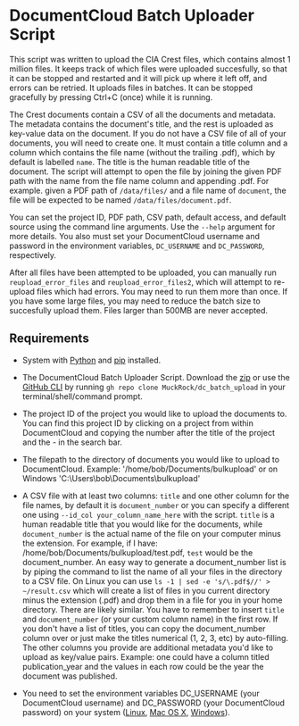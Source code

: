 
# DocumentCloud Batch Uploader Script

This script was written to upload the CIA Crest files, which contains almost 1
million files.  It keeps track of which files were uploaded succesfully, so
that it can be stopped and restarted and it will pick up where it left off, and
errors can be retried.  It uploads files in batches.  It can be stopped
gracefully by pressing Ctrl+C (once) while it is running.

The Crest documents contain a CSV of all the documents and metadata.  The
metadata contains the document's title, and the rest is uploaded as key-value
data on the document.  If you do not have a CSV file of all of your documents,
you will need to create one.  It must contain a title column and a column which
contains the file name (without the trailing .pdf), which by default is
labelled `name`.  The title is the human readable title of the
document.  The script will attempt to open the file by joining the given PDF
path with the name from the file name column and appending .pdf.  For example.
given a PDF path of `/data/files/` and a file name of `document`, the file will
be expected to be named `/data/files/document.pdf`.

You can set the project ID, PDF path, CSV path, default access, and default
source using the command line arguments.  Use the `--help` argument for more
details.  You also must set your DocumentCloud username and password in the
environment variables, `DC_USERNAME` and `DC_PASSWORD`, respectively.

After all files have been attempted to be uploaded, you can manually run
`reupload_error_files` and `reupload_error_files2`, which will attempt to
re-upload files which had errors.  You may need to run them more than once.  If
you have some large files, you may need to reduce the batch size to succesfully
upload them.  Files larger than 500MB are never accepted.


## Requirements
- System with [Python](https://www.python.org/) and [pip](https://pip.pypa.io/en/stable/installation/) installed. 

- The DocumentCloud Batch Uploader Script. Download the [zip](https://github.com/MuckRock/dc_batch_upload/archive/refs/heads/master.zip) or use the [GitHub CLI](https://github.com/cli/cli#installation) by running `gh repo clone MuckRock/dc_batch_upload` in your terminal/shell/command prompt.

- The project ID of the project you would like to upload the documents to. You can find this project ID by clicking on a project from within DocumentCloud and copying the number after the title of the project and the - in the search bar. 

- The filepath to the directory of documents you would like to upload to DocumentCloud. 
Example: '/home/bob/Documents/bulkupload' or on Windows 'C:\Users\bob\Documents\bulkupload'

- A CSV file with at least two columns: `title` and one other column for the file names, by default it is `document_number` or you can specify a different one using `--id_col your_column_name_here` with the script.
`title` is a human readable title that you would like for the documents, while `document_number` is the actual name of the file on your computer minus the extension. For example, if I have: /home/bob/Documents/bulkupload/test.pdf, `test` would be the document_number. An easy way to generate a document_number list is by piping the command to list the name of all your files in the directory to a CSV file. On Linux you can use ``` ls -1 | sed -e 's/\.pdf$//' > ~/result.csv ``` which will create a list of files in you current directory minus the extension (.pdf) and drop them in a file for you in your home directory. There are likely similar. You have to remember to insert `title` and `document_number` (or your custom column name) in the first row. If you don't have a list of titles, you can copy the document_number column over or just make the titles numerical (1, 2, 3, etc) by auto-filling. The other columns you provide are additional metadata you'd like to upload as key/value pairs. Example: one could have a column titled publication_year and the values in each row could be the year the document was published. 

- You need to set the environment variables DC_USERNAME (your DocumentCloud username) and DC_PASSWORD (your DocumentCloud password) on your system ([Linux](https://linuxize.com/post/how-to-set-and-list-environment-variables-in-linux/), [Mac OS X](https://phoenixnap.com/kb/set-environment-variable-mac), [Windows](https://phoenixnap.com/kb/windows-set-environment-variable#ftoc-heading-1)). 
